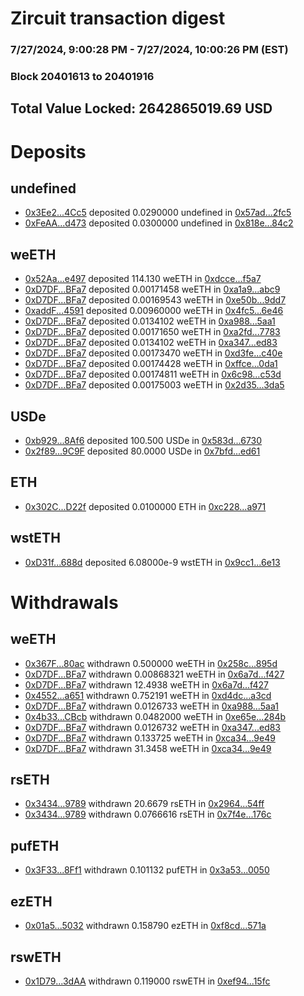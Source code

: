 # Zircuit transaction digest
### 7/27/2024, 9:00:28 PM - 7/27/2024, 10:00:26 PM (EST)
### Block 20401613 to 20401916

## Total Value Locked: 2642865019.69 USD

# Deposits
## undefined
- [0x3Ee2...4Cc5](https://etherscan.io/address/0x3Ee27726E26d9B5147269988B35a11cc56Dd4Cc5) deposited 0.0290000 undefined in [0x57ad...2fc5](https://etherscan.io/tx/0x3Ee27726E26d9B5147269988B35a11cc56Dd4Cc5)
- [0xFeAA...d473](https://etherscan.io/address/0xFeAA07217cd76Ab05A92F34Cf52ba332373Ed473) deposited 0.0300000 undefined in [0x818e...84c2](https://etherscan.io/tx/0xFeAA07217cd76Ab05A92F34Cf52ba332373Ed473)
## weETH
- [0x52Aa...e497](https://etherscan.io/address/0x52Aa899454998Be5b000Ad077a46Bbe360F4e497) deposited 114.130 weETH in [0xdcce...f5a7](https://etherscan.io/tx/0x52Aa899454998Be5b000Ad077a46Bbe360F4e497)
- [0xD7DF...BFa7](https://etherscan.io/address/0xD7DF7E085214743530afF339aFC420c7c720BFa7) deposited 0.00171458 weETH in [0xa1a9...abc9](https://etherscan.io/tx/0xD7DF7E085214743530afF339aFC420c7c720BFa7)
- [0xD7DF...BFa7](https://etherscan.io/address/0xD7DF7E085214743530afF339aFC420c7c720BFa7) deposited 0.00169543 weETH in [0xe50b...9dd7](https://etherscan.io/tx/0xD7DF7E085214743530afF339aFC420c7c720BFa7)
- [0xaddF...4591](https://etherscan.io/address/0xaddF12b894dF7232a0070DC03f02369D1F8b4591) deposited 0.00960000 weETH in [0x4fc5...6e46](https://etherscan.io/tx/0xaddF12b894dF7232a0070DC03f02369D1F8b4591)
- [0xD7DF...BFa7](https://etherscan.io/address/0xD7DF7E085214743530afF339aFC420c7c720BFa7) deposited 0.0134102 weETH in [0xa988...5aa1](https://etherscan.io/tx/0xD7DF7E085214743530afF339aFC420c7c720BFa7)
- [0xD7DF...BFa7](https://etherscan.io/address/0xD7DF7E085214743530afF339aFC420c7c720BFa7) deposited 0.00171650 weETH in [0xa2fd...7783](https://etherscan.io/tx/0xD7DF7E085214743530afF339aFC420c7c720BFa7)
- [0xD7DF...BFa7](https://etherscan.io/address/0xD7DF7E085214743530afF339aFC420c7c720BFa7) deposited 0.0134102 weETH in [0xa347...ed83](https://etherscan.io/tx/0xD7DF7E085214743530afF339aFC420c7c720BFa7)
- [0xD7DF...BFa7](https://etherscan.io/address/0xD7DF7E085214743530afF339aFC420c7c720BFa7) deposited 0.00173470 weETH in [0xd3fe...c40e](https://etherscan.io/tx/0xD7DF7E085214743530afF339aFC420c7c720BFa7)
- [0xD7DF...BFa7](https://etherscan.io/address/0xD7DF7E085214743530afF339aFC420c7c720BFa7) deposited 0.00174428 weETH in [0xffce...0da1](https://etherscan.io/tx/0xD7DF7E085214743530afF339aFC420c7c720BFa7)
- [0xD7DF...BFa7](https://etherscan.io/address/0xD7DF7E085214743530afF339aFC420c7c720BFa7) deposited 0.00174811 weETH in [0x6c98...c53d](https://etherscan.io/tx/0xD7DF7E085214743530afF339aFC420c7c720BFa7)
- [0xD7DF...BFa7](https://etherscan.io/address/0xD7DF7E085214743530afF339aFC420c7c720BFa7) deposited 0.00175003 weETH in [0x2d35...3da5](https://etherscan.io/tx/0xD7DF7E085214743530afF339aFC420c7c720BFa7)
## USDe
- [0xb929...8Af6](https://etherscan.io/address/0xb929bAcF99945c2c1F6d46E8A6F4Da30538c8Af6) deposited 100.500 USDe in [0x583d...6730](https://etherscan.io/tx/0xb929bAcF99945c2c1F6d46E8A6F4Da30538c8Af6)
- [0x2f89...9C9F](https://etherscan.io/address/0x2f89A04e5c93220299271dB68a5cBAc0bc359C9F) deposited 80.0000 USDe in [0x7bfd...ed61](https://etherscan.io/tx/0x2f89A04e5c93220299271dB68a5cBAc0bc359C9F)
## ETH
- [0x302C...D22f](https://etherscan.io/address/0x302C469a8e85d9f6d604D5E7CA4836b86220D22f) deposited 0.0100000 ETH in [0xc228...a971](https://etherscan.io/tx/0x302C469a8e85d9f6d604D5E7CA4836b86220D22f)
## wstETH
- [0xD31f...688d](https://etherscan.io/address/0xD31f32ccE568D9A3274DD041D3359e52f324688d) deposited 6.08000e-9 wstETH in [0x9cc1...6e13](https://etherscan.io/tx/0xD31f32ccE568D9A3274DD041D3359e52f324688d)
# Withdrawals
## weETH
- [0x367F...80ac](https://etherscan.io/address/0x367FB09107A44d4D632d5416D4ada2190E8880ac) withdrawn 0.500000 weETH in [0x258c...895d](https://etherscan.io/tx/0x367FB09107A44d4D632d5416D4ada2190E8880ac)
- [0xD7DF...BFa7](https://etherscan.io/address/0xD7DF7E085214743530afF339aFC420c7c720BFa7) withdrawn 0.00868321 weETH in [0x6a7d...f427](https://etherscan.io/tx/0xD7DF7E085214743530afF339aFC420c7c720BFa7)
- [0xD7DF...BFa7](https://etherscan.io/address/0xD7DF7E085214743530afF339aFC420c7c720BFa7) withdrawn 12.4938 weETH in [0x6a7d...f427](https://etherscan.io/tx/0xD7DF7E085214743530afF339aFC420c7c720BFa7)
- [0x4552...a651](https://etherscan.io/address/0x4552ADcBfaD37bcD895BA2039B8982BB4A4Ba651) withdrawn 0.752191 weETH in [0xd4dc...a3cd](https://etherscan.io/tx/0x4552ADcBfaD37bcD895BA2039B8982BB4A4Ba651)
- [0xD7DF...BFa7](https://etherscan.io/address/0xD7DF7E085214743530afF339aFC420c7c720BFa7) withdrawn 0.0126733 weETH in [0xa988...5aa1](https://etherscan.io/tx/0xD7DF7E085214743530afF339aFC420c7c720BFa7)
- [0x4b33...CBcb](https://etherscan.io/address/0x4b330e777ae11Bf0229fDd6b45A2A0102269CBcb) withdrawn 0.0482000 weETH in [0xe65e...284b](https://etherscan.io/tx/0x4b330e777ae11Bf0229fDd6b45A2A0102269CBcb)
- [0xD7DF...BFa7](https://etherscan.io/address/0xD7DF7E085214743530afF339aFC420c7c720BFa7) withdrawn 0.0126732 weETH in [0xa347...ed83](https://etherscan.io/tx/0xD7DF7E085214743530afF339aFC420c7c720BFa7)
- [0xD7DF...BFa7](https://etherscan.io/address/0xD7DF7E085214743530afF339aFC420c7c720BFa7) withdrawn 0.133725 weETH in [0xca34...9e49](https://etherscan.io/tx/0xD7DF7E085214743530afF339aFC420c7c720BFa7)
- [0xD7DF...BFa7](https://etherscan.io/address/0xD7DF7E085214743530afF339aFC420c7c720BFa7) withdrawn 31.3458 weETH in [0xca34...9e49](https://etherscan.io/tx/0xD7DF7E085214743530afF339aFC420c7c720BFa7)
## rsETH
- [0x3434...9789](https://etherscan.io/address/0x34349c5569e7B846c3558961552D2202760A9789) withdrawn 20.6679 rsETH in [0x2964...54ff](https://etherscan.io/tx/0x34349c5569e7B846c3558961552D2202760A9789)
- [0x3434...9789](https://etherscan.io/address/0x34349c5569e7B846c3558961552D2202760A9789) withdrawn 0.0766616 rsETH in [0x7f4e...176c](https://etherscan.io/tx/0x34349c5569e7B846c3558961552D2202760A9789)
## pufETH
- [0x3F33...8Ff1](https://etherscan.io/address/0x3F3375619f977b2CB825853bFf8e1C27757a8Ff1) withdrawn 0.101132 pufETH in [0x3a53...0050](https://etherscan.io/tx/0x3F3375619f977b2CB825853bFf8e1C27757a8Ff1)
## ezETH
- [0x01a5...5032](https://etherscan.io/address/0x01a5013CfC6fA87007B7b813A1AC6A791a735032) withdrawn 0.158790 ezETH in [0xf8cd...571a](https://etherscan.io/tx/0x01a5013CfC6fA87007B7b813A1AC6A791a735032)
## rswETH
- [0x1D79...3dAA](https://etherscan.io/address/0x1D792218dF8bB2C8bA718a9B8A30Dac5933D3dAA) withdrawn 0.119000 rswETH in [0xef94...15fc](https://etherscan.io/tx/0x1D792218dF8bB2C8bA718a9B8A30Dac5933D3dAA)
